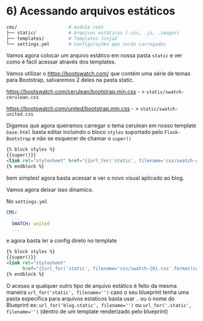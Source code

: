 # 6) Acessando arquivos estáticos

```bash
cms/                   # module root
├── static/            # Arquivos estáticos (.css, .js, .images)
├── templates/         # Templates Jinja2
└── settings.yml       # Configurações que serão carregadas
```

Vamos agora colocar um arquivo estático em nossa pasta `static` e ver como é fácil acessar através dos templates.

Vamos utilizar o https://bootswatch.com/ que contém uma série de temas para Bootstrap, salvaremos 2 deles na pasta static.

https://bootswatch.com/cerulean/bootstrap.min.css - > `static/swatch-cerulean.css`

https://bootswatch.com/united/bootstrap.min.css - > `static/swatch-united.css`


Digamos que agora queiramos carregar o tema cerulean em nosso template `base.html` basta editar incluindo o bloco `styles` suportado pelo `Flask-Bootstrap` e não se esquecer de chamar o `super()`


```html
{% block styles %}
{{super()}}
<link rel="stylesheet" href="{{url_for('static', filename='css/swatch-cerulean.css')}}">
{% endblock %}
```

bem simples! agora basta acessar e ver o novo visual aplicado ao blog.

Vamos agora deixar isso dinamico.

No `settings.yml`

```yaml
CMS:
  ...
  SWATCH: united
  ...
```

e agora basta ler a config direto no template


```html
{% block styles %}
{{super()}}
<link rel="stylesheet"
      href="{{url_for('static', filename='css/swatch-{0}.css'.format(config.SWATCH))}}">
{% endblock %}
``` 


O acesso a qualquer outro tipo de arquivo estático é feito da mesma maneira `url_for('static', filename='')` caso o seu blueprint tenha uma pasta especifica para arquivos estaticos basta usar `.` ou o nome do Blueprint ex: `url_for('blog.static', filename='')` ou `url_for('.static', filename='')` (dentro de um template renderizado pelo blueprint)
